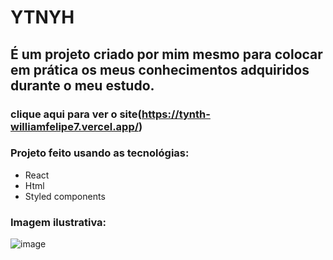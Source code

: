 # YTNYH
## É um projeto criado por mim mesmo para colocar em prática os meus conhecimentos adquiridos durante o meu estudo.
### clique aqui para ver o site(https://tynth-williamfelipe7.vercel.app/)
### Projeto feito usando as tecnológias:
- React
- Html
- Styled components
### Imagem ilustrativa:

![image](https://github.com/willf7/TYNTH/assets/125326310/511278b0-a342-4786-9466-a268059409bc)
